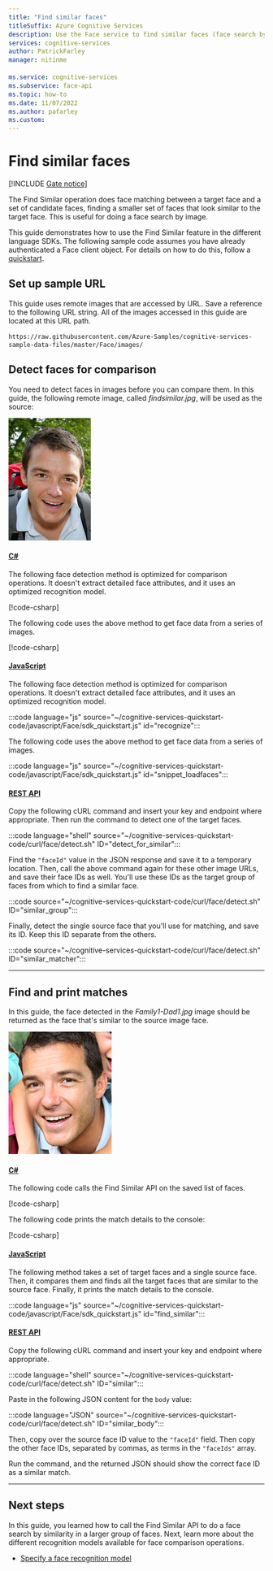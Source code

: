 ```yaml
---
title: "Find similar faces"
titleSuffix: Azure Cognitive Services
description: Use the Face service to find similar faces (face search by image).
services: cognitive-services
author: PatrickFarley
manager: nitinme

ms.service: cognitive-services
ms.subservice: face-api
ms.topic: how-to
ms.date: 11/07/2022
ms.author: pafarley
ms.custom: 
---
```


# Find similar faces

[!INCLUDE [Gate notice](../includes/identity-gate-notice.md)]

The Find Similar operation does face matching between a target face and a set of candidate faces, finding a smaller set of faces that look similar to the target face. This is useful for doing a face search by image.

This guide demonstrates how to use the Find Similar feature in the different language SDKs. The following sample code assumes you have already authenticated a Face client object. For details on how to do this, follow a [quickstart](../quickstarts-sdk/identity-client-library.md).

## Set up sample URL

This guide uses remote images that are accessed by URL. Save a reference to the following URL string. All of the images accessed in this guide are located at this URL path.

```
https://raw.githubusercontent.com/Azure-Samples/cognitive-services-sample-data-files/master/Face/images/
```

## Detect faces for comparison

You need to detect faces in images before you can compare them. In this guide, the following remote image, called *findsimilar.jpg*, will be used as the source:

![Photo of a man who is smiling.](../media/quickstarts/find-similar.jpg) 

#### [C#](#tab/csharp)

The following face detection method is optimized for comparison operations. It doesn't extract detailed face attributes, and it uses an optimized recognition model.

[!code-csharp[](~/cognitive-services-quickstart-code/dotnet/Face/FaceQuickstart.cs?name=snippet_face_detect_recognize)]

The following code uses the above method to get face data from a series of images.

[!code-csharp[](~/cognitive-services-quickstart-code/dotnet/Face/FaceQuickstart.cs?name=snippet_loadfaces)]


#### [JavaScript](#tab/javascript)

The following face detection method is optimized for comparison operations. It doesn't extract detailed face attributes, and it uses an optimized recognition model.

:::code language="js" source="~/cognitive-services-quickstart-code/javascript/Face/sdk_quickstart.js" id="recognize":::

The following code uses the above method to get face data from a series of images.

:::code language="js" source="~/cognitive-services-quickstart-code/javascript/Face/sdk_quickstart.js" id="snippet_loadfaces":::


#### [REST API](#tab/rest)

Copy the following cURL command and insert your key and endpoint where appropriate. Then run the command to detect one of the target faces.

:::code language="shell" source="~/cognitive-services-quickstart-code/curl/face/detect.sh" ID="detect_for_similar":::

Find the `"faceId"` value in the JSON response and save it to a temporary location. Then, call the above command again for these other image URLs, and save their face IDs as well. You'll use these IDs as the target group of faces from which to find a similar face.

:::code source="~/cognitive-services-quickstart-code/curl/face/detect.sh" ID="similar_group":::

Finally, detect the single source face that you'll use for matching, and save its ID. Keep this ID separate from the others.

:::code source="~/cognitive-services-quickstart-code/curl/face/detect.sh" ID="similar_matcher":::

---

## Find and print matches

In this guide, the face detected in the *Family1-Dad1.jpg* image should be returned as the face that's similar to the source image face.

![Photo of a man who is smiling; this is the same person as the previous image.](../media/quickstarts/family-1-dad-1.jpg)

#### [C#](#tab/csharp)

The following code calls the Find Similar API on the saved list of faces.

[!code-csharp[](~/cognitive-services-quickstart-code/dotnet/Face/FaceQuickstart.cs?name=snippet_find_similar)]

The following code prints the match details to the console:

[!code-csharp[](~/cognitive-services-quickstart-code/dotnet/Face/FaceQuickstart.cs?name=snippet_find_similar_print)]

#### [JavaScript](#tab/javascript)

The following method takes a set of target faces and a single source face. Then, it compares them and finds all the target faces that are similar to the source face. Finally, it prints the match details to the console.

:::code language="js" source="~/cognitive-services-quickstart-code/javascript/Face/sdk_quickstart.js" id="find_similar":::


#### [REST API](#tab/rest)

Copy the following cURL command and insert your key and endpoint where appropriate.

:::code language="shell" source="~/cognitive-services-quickstart-code/curl/face/detect.sh" ID="similar":::

Paste in the following JSON content for the `body` value:

:::code language="JSON" source="~/cognitive-services-quickstart-code/curl/face/detect.sh" ID="similar_body":::

Then, copy over the source face ID value to the `"faceId"` field. Then copy the other face IDs, separated by commas, as terms in the `"faceIds"` array.

Run the command, and the returned JSON should show the correct face ID as a similar match.

---

## Next steps

In this guide, you learned how to call the Find Similar API to do a face search by similarity in a larger group of faces. Next, learn more about the different recognition models available for face comparison operations.

* [Specify a face recognition model](specify-recognition-model.md)